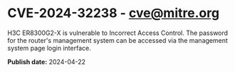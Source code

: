 # CVE-2024-32238 - cve@mitre.org

H3C ER8300G2-X is vulnerable to Incorrect Access Control. The password for the router's management system can be accessed via the management system page login interface.

**Publish date:** 2024-04-22

